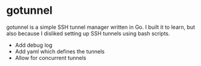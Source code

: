 # gotunnel

gotunnel is a simple SSH tunnel manager written in Go. I built it to learn, but
also because I disliked setting up SSH tunnels using bash scripts.

- Add debug log
- Add yaml which defines the tunnels
- Allow for concurrent tunnels
